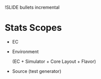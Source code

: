 !SLIDE bullets incremental
# Stats Scopes #

* EC

* Environment

  (EC + Simulator + Core Layout + Flavor)

* Source (test generator)
